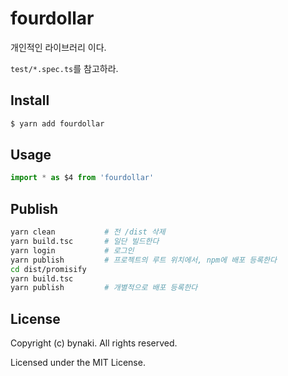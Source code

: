 # fourdollar

개인적인 라이브러리 이다.

`test/*.spec.ts`를 참고하라.


## Install

```bash
$ yarn add fourdollar
```


## Usage

```ts
import * as $4 from 'fourdollar'
```


## Publish

```bash
yarn clean           # 전 /dist 삭제
yarn build.tsc       # 일단 빌드한다
yarn login           # 로그인
yarn publish         # 프로젝트의 루트 위치에서, npm에 배포 등록한다
cd dist/promisify
yarn build.tsc
yarn publish         # 개별적으로 배포 등록한다
```


## License

Copyright (c) bynaki. All rights reserved.

Licensed under the MIT License.
